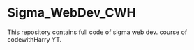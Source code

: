 # Sigma_WebDev_CWH
This repository contains full code of sigma web dev. course of codewithHarry YT.
